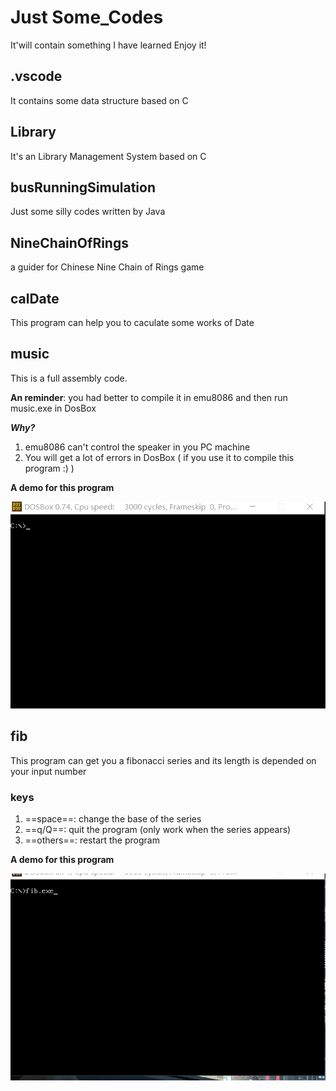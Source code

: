# Just Some_Codes
It'will contain something I have learned 
Enjoy it!
## .vscode
It contains some data structure based on C
## Library
It's an Library Management System based on C
## busRunningSimulation
Just some silly codes written by Java
## NineChainOfRings
a guider for Chinese Nine Chain of Rings game
## calDate
This program can help you to caculate some works of Date
## music
This is a full assembly code. 

**An reminder**: you had better to compile it in emu8086 and then run music.exe in DosBox 

***Why?*** 

1. emu8086 can't control the speaker in you PC machine
2. You will get a lot of errors in DosBox ( if you use it to compile this program :) ) 

**A demo for this program** 

![img](https://github.com/MrGGLS/Some_Codes/blob/master/music_demo.gif)
## fib
This program can get you a fibonacci series and its length is depended on your input number  
### keys
1. ==space==: change the base of the series
2. ==q/Q==: quit the program (only work when the series appears)
3. ==others==: restart the program

**A demo for this program**  

![img](https://github.com/MrGGLS/Some_Codes/blob/master/fib_demo.gif)
